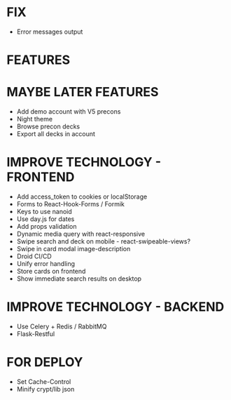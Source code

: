 # FIX
* Error messages output

# FEATURES

# MAYBE LATER FEATURES
* Add demo account with V5 precons
* Night theme
* Browse precon decks
* Export all decks in account

# IMPROVE TECHNOLOGY - FRONTEND
* Add access_token to cookies or localStorage
* Forms to React-Hook-Forms / Formik
* Keys to use nanoid
* Use day.js for dates
* Add props validation
* Dynamic media query with react-responsive
* Swipe search and deck on mobile - react-swipeable-views?
* Swipe in card modal image-description
* Droid CI/CD
* Unify error handling
* Store cards on frontend
* Show immediate search results on desktop

# IMPROVE TECHNOLOGY - BACKEND
* Use Celery + Redis / RabbitMQ
* Flask-Restful

# FOR DEPLOY
* Set Cache-Control
* Minify crypt/lib json
